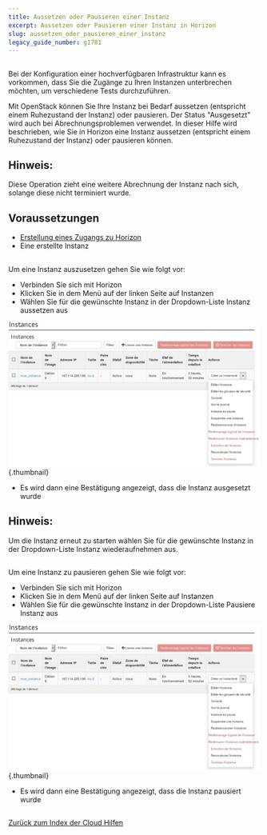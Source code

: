 ```yaml
---
title: Aussetzen oder Pausieren einer Instanz
excerpt: Aussetzen oder Pausieren einer Instanz in Horizon
slug: aussetzen_oder_pausieren_einer_instanz
legacy_guide_number: g1781
---
```



## 
Bei der Konfiguration einer hochverfügbaren Infrastruktur kann es vorkommen, dass Sie die Zugänge zu Ihren Instanzen unterbrechen möchten, um verschiedene Tests durchzuführen.

Mit OpenStack können Sie Ihre Instanz bei Bedarf aussetzen (entspricht einem Ruhezustand der Instanz) oder pausieren.
Der Status "Ausgesetzt" wird auch bei Abrechnungsproblemen verwendet.
In dieser Hilfe wird beschrieben, wie Sie in Horizon eine Instanz aussetzen (entspricht einem Ruhezustand der Instanz) oder pausieren können.

## Hinweis:
Diese Operation zieht eine weitere Abrechnung der Instanz nach sich, solange diese nicht terminiert wurde.


## Voraussetzungen

- [Erstellung eines Zugangs zu Horizon]({legacy}1773)
- Eine erstellte Instanz




## 
Um eine Instanz auszusetzen gehen Sie wie folgt vor:


- Verbinden Sie sich mit Horizon
- Klicken Sie in dem Menü auf der linken Seite auf Instanzen
- Wählen Sie für die gewünschte Instanz in der Dropdown-Liste Instanz aussetzen aus



![](images/img_2656.jpg){.thumbnail}

- Es wird dann eine Bestätigung angezeigt, dass die Instanz ausgesetzt wurde



## Hinweis:
Um die Instanz erneut zu starten wählen Sie für die gewünschte Instanz in der Dropdown-Liste Instanz wiederaufnehmen aus.


## 
Um eine Instanz zu pausieren gehen Sie wie folgt vor:


- Verbinden Sie sich mit Horizon
- Klicken Sie in dem Menü auf der linken Seite auf Instanzen
- Wählen Sie für die gewünschte Instanz in der Dropdown-Liste Pausiere Instanz aus



![](images/img_2656.jpg){.thumbnail}

- Es wird dann eine Bestätigung angezeigt, dass die Instanz pausiert wurde




## 
[Zurück zum Index der Cloud Hilfen]({legacy}1785)


